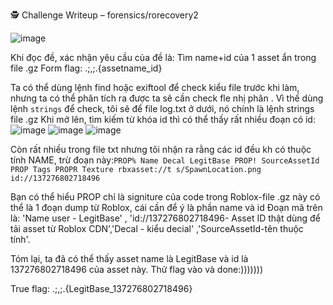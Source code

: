 🕵️ Challenge Writeup – forensics/rorecovery2

![image](https://github.com/user-attachments/assets/a3148ab8-b14c-47aa-863a-6d99dea70063)

Khi đọc đề, xác nhận yêu cầu của đề là: Tìm name+id của 1 asset ẩn trong file .gz
Form flag:  .;,;.{assetname_id}

Ta có thể dùng lệnh find hoặc exiftool để check kiểu file trước khi làm, nhưng ta có thể phân tích ra được ta sẽ cần check fle nhị phân .
Vì thế dùng lệnh `strings` để check, tôi sẽ để file log.txt ở dưới, nó chính là lệnh strings file .gz
Khi mở lên, tìm kiếm từ khóa id thì có thể thấy rất nhiều đoạn có id: 
![image](https://github.com/user-attachments/assets/bda4aabb-587d-4343-ab46-2853b54637cf)
![image](https://github.com/user-attachments/assets/e7e8efa7-c042-440c-b832-7dfad3615d3c)
![image](https://github.com/user-attachments/assets/34537808-8c93-4453-b3d6-80c8bb4f92e5)

Còn rất nhiều trong file txt nhưng tôi nhận ra rằng các id đều kh có thuộc tính NAME, trừ đoạn này:```PROP%
Name
Decal
LegitBase
PROP!
SourceAssetId
PROP
Tags
PROPR
Texture
rbxasset://t
s/SpawnLocation.png
id://137276802718496```

Bạn có thể hiểu PROP chỉ là signiture của code trong Roblox-file .gz này có thể là 1 đoạn dump từ Roblox, cái cần để ý là phần name và id
Đoạn mã trên là: 'Name user - LegitBase' , 'id://137276802718496- Asset ID thật dùng để tải  asset từ Roblox CDN','Decal - kiểu decial' ,'SourceAssetId-tên thuộc tính'.

Tóm lại, ta đã có thể thấy asset name là LegitBase và id là 137276802718496 của asset này.
Thử flag vào và done:)))))))

True flag: .;,;.{LegitBase_137276802718496}
